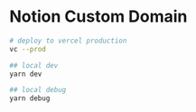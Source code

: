 # Notion Custom Domain

```sh
# deploy to vercel production
vc --prod

## local dev
yarn dev

## local debug
yarn debug
```

